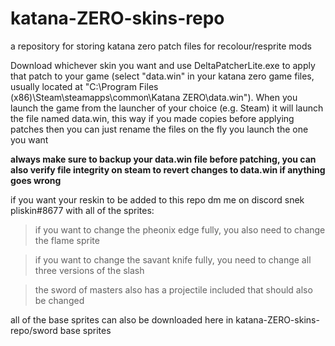 # katana-ZERO-skins-repo
a repository for storing katana zero patch files for recolour/resprite mods

Download whichever skin you want and use DeltaPatcherLite.exe to apply that patch to your game (select "data.win" in your katana zero game files, usually located at "C:\Program Files (x86)\Steam\steamapps\common\Katana ZERO\data.win"). When you launch the game from the launcher of your choice (e.g. Steam) it will launch the file named data.win, this way if you made copies before applying patches then you can just rename the files on the fly you launch the one you want

**always make sure to backup your data.win file before patching, you can also verify file integrity on steam to revert changes to data.win if anything goes wrong**

if you want your reskin to be added to this repo dm me on discord snek pliskin#8677 with all of the sprites:
>if you want to change the pheonix edge fully, you also need to change the flame sprite

>if you want to change the savant knife fully, you need to change all three versions of the slash

>the sword of masters also has a projectile included that should also be changed

all of the base sprites can also be downloaded here in katana-ZERO-skins-repo/sword base sprites
